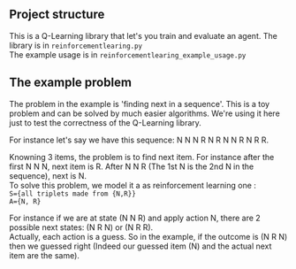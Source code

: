 ## Project structure
This is a Q-Learning library that let's you train and evaluate an agent.
The library is in `reinforcementlearing.py`  
The example usage is in `reinforcementlearing_example_usage.py`  
## The example problem
The problem in the example is 'finding next in a sequence'. This is a toy problem and can be solved
by much easier algorithms. We're using it here just to test the correctness of the Q-Learning library.  

For instance let's say we have this sequence:  N N N R N R N N R N R R.  

Knowning 3 items, the problem is to find next item.
For instance after the first N N N, next item is R. After N N R (The 1st N is the 2nd N in the sequence), next is N.  
To solve this problem, we model it a as reinforcement learning one :  
`S={all triplets made from {N,R}}`  
`A={N, R}`

For instance if we are at state (N N R) and apply action N, there are 2 possible next states:
(N R N) or (N R R).    
Actually, each action is a guess. So in the example, if the outcome is (N R N) then we guessed right (Indeed our guessed item (N) and the actual next item are the same).


